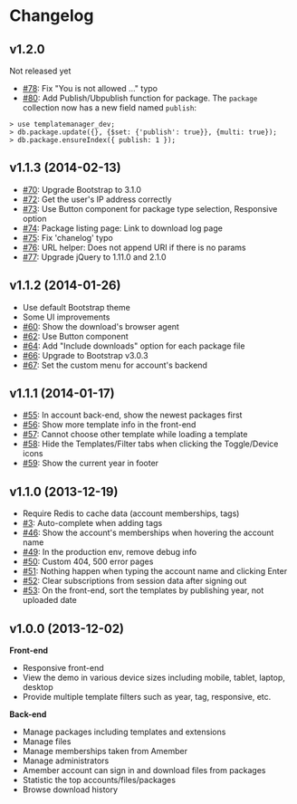 Changelog
=========

## v1.2.0

Not released yet

* [#78](https://github.com/nghuuphuoc/templatemanager/issues/78): Fix "You is not allowed ..." typo
* [#80](https://github.com/nghuuphuoc/templatemanager/issues/80): Add Publish/Ubpublish function for package.
The ```package``` collection now has a new field named ```publish```:

```
> use templatemanager_dev;
> db.package.update({}, {$set: {'publish': true}}, {multi: true});
> db.package.ensureIndex({ publish: 1 });
```

## v1.1.3 (2014-02-13)

* [#70](https://github.com/nghuuphuoc/templatemanager/issues/70): Upgrade Bootstrap to 3.1.0
* [#72](https://github.com/nghuuphuoc/templatemanager/issues/72): Get the user's IP address correctly
* [#73](https://github.com/nghuuphuoc/templatemanager/issues/73): Use Button component for package type selection, Responsive option
* [#74](https://github.com/nghuuphuoc/templatemanager/issues/74): Package listing page: Link to download log page
* [#75](https://github.com/nghuuphuoc/templatemanager/issues/75): Fix 'chanelog' typo
* [#76](https://github.com/nghuuphuoc/templatemanager/issues/76): URL helper: Does not append URI if there is no params
* [#77](https://github.com/nghuuphuoc/templatemanager/issues/77): Upgrade jQuery to 1.11.0 and 2.1.0

## v1.1.2 (2014-01-26)

* Use default Bootstrap theme
* Some UI improvements
* [#60](https://github.com/nghuuphuoc/templatemanager/issues/60): Show the download's browser agent
* [#62](https://github.com/nghuuphuoc/templatemanager/issues/62): Use Button component
* [#64](https://github.com/nghuuphuoc/templatemanager/issues/64): Add "Include downloads" option for each package file
* [#66](https://github.com/nghuuphuoc/templatemanager/issues/66): Upgrade to Bootstrap v3.0.3
* [#67](https://github.com/nghuuphuoc/templatemanager/issues/67): Set the custom menu for account's backend

## v1.1.1 (2014-01-17)

* [#55](https://github.com/nghuuphuoc/templatemanager/issues/55): In account back-end, show the newest packages first
* [#56](https://github.com/nghuuphuoc/templatemanager/issues/56): Show more template info in the front-end
* [#57](https://github.com/nghuuphuoc/templatemanager/issues/57): Cannot choose other template while loading a template
* [#58](https://github.com/nghuuphuoc/templatemanager/issues/58): Hide the Templates/Filter tabs when clicking the Toggle/Device icons
* [#59](https://github.com/nghuuphuoc/templatemanager/issues/59): Show the current year in footer

## v1.1.0 (2013-12-19)

* Require Redis to cache data (account memberships, tags)
* [#3](https://github.com/nghuuphuoc/templatemanager/issues/3): Auto-complete when adding tags
* [#46](https://github.com/nghuuphuoc/templatemanager/issues/46): Show the account's memberships when hovering the account name
* [#49](https://github.com/nghuuphuoc/templatemanager/issues/49): In the production env, remove debug info
* [#50](https://github.com/nghuuphuoc/templatemanager/issues/50): Custom 404, 500 error pages
* [#51](https://github.com/nghuuphuoc/templatemanager/issues/51): Nothing happen when typing the account name and clicking Enter
* [#52](https://github.com/nghuuphuoc/templatemanager/issues/52): Clear subscriptions from session data after signing out
* [#53](https://github.com/nghuuphuoc/templatemanager/issues/53): On the front-end, sort the templates by publishing year, not uploaded date

## v1.0.0 (2013-12-02)

**Front-end**

* Responsive front-end
* View the demo in various device sizes including mobile, tablet, laptop, desktop
* Provide multiple template filters such as year, tag, responsive, etc.

**Back-end**

* Manage packages including templates and extensions
* Manage files
* Manage memberships taken from Amember
* Manage administrators
* Amember account can sign in and download files from packages
* Statistic the top accounts/files/packages
* Browse download history
